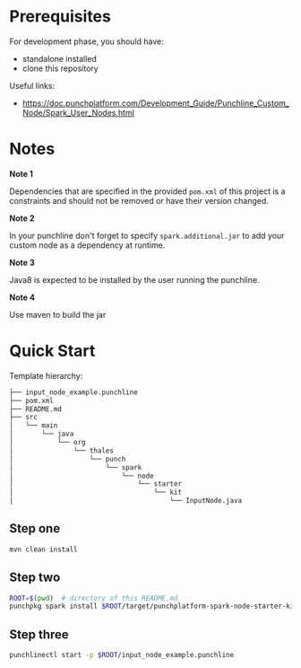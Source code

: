 # Prerequisites

For development phase, you should have:

- standalone installed
- clone this repository

Useful links:

- https://doc.punchplatform.com/Development_Guide/Punchline_Custom_Node/Spark_User_Nodes.html

# Notes

**Note 1**

Dependencies that are specified in the provided `pom.xml` of this project is a constraints and should not be removed or have their version changed.

**Note 2**

In your punchline don't forget to specify `spark.additional.jar` to add your custom node as a dependency at runtime.

**Note 3**

Java8 is expected to be installed by the user running the punchline.

**Note 4**

Use maven to build the jar

# Quick Start

Template hierarchy:

```sh
├── input_node_example.punchline
├── pom.xml
├── README.md
├── src
│   └── main
│       └── java
│           └── org
│               └── thales
│                   └── punch
│                       └── spark
│                           └── node
│                               └── starter
│                                   └── kit
│                                       └── InputNode.java
```

## Step one

```sh
mvn clean install
```

## Step two

```sh
ROOT=$(pwd)  # directory of this README.md
punchpkg spark install $ROOT/target/punchplatform-spark-node-starter-kit-1.0-jar-with-dependencies.jar
```

## Step three

```sh
punchlinectl start -p $ROOT/input_node_example.punchline
```